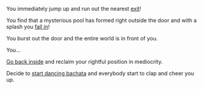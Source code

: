 You immediately jump up and run out the nearest [exit](../new-exit/new-exit.md)!

You find that a mysterious pool has formed right outside the door and with a splash you [fall in](../mysterious-pool/mysterious-pool.md)!

You burst out the door and the entire world is in front of you.

You...

[Go back inside](../marshmallow.md) and reclaim your rightful position in mediocrity.

Decide to [start dancing bachata](../start-dancing/startDancing.md) and everybody start to clap and cheer you up.
